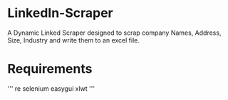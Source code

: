 # LinkedIn-Scraper
A Dynamic Linked Scraper designed to scrap company Names, Address, Size, Industry and write them to an excel file.

# Requirements 
'''
re
selenium
easygui
xlwt 
'''
